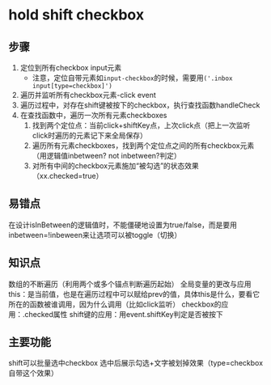 # hold shift checkbox
## 步骤
1. 定位到所有checkbox input元素
    - 注意，定位自带元素如`input-checkbox`的时候，需要用`('.inbox input[type=checkbox]')`
2. 遍历并监听所有checkbox元素-click event
3. 遍历过程中，对存在shift键被按下的checkbox，执行查找函数handleCheck
3. 在查找函数中，遍历一次所有元素checkboxes
    1. 找到两个定位点：当前click+shiftKey点，上次click点（把上一次监听click时遍历的元素记下来全局保存）
    2. 遍历所有元素checkboxes，找到两个定位点之间的所有checkbox元素（用逻辑值inbetween? not inbetween?判定）
    3. 对所有中间的checkbox元素施加“被勾选”的状态效果（xx.checked=true）

## 易错点
在设计isInBetween的逻辑值时，不能僵硬地设置为true/false，而是要用inbetween=!inbeween来让选项可以被toggle（切换）

## 知识点
数组的不断遍历（利用两个或多个锚点判断遍历起始）
全局变量的更改与应用
this：是当前值，也是在遍历过程中可以赋给prev的值，具体this是什么，要看它所在的函数被谁调用，因为什么调用（比如click监听）
checkbox的应用：.checked属性
shift键的应用：用event.shiftKey判定是否被按下

## 主要功能
shift可以批量选中checkbox
选中后展示勾选+文字被划掉效果（type=checkbox自带这个效果）